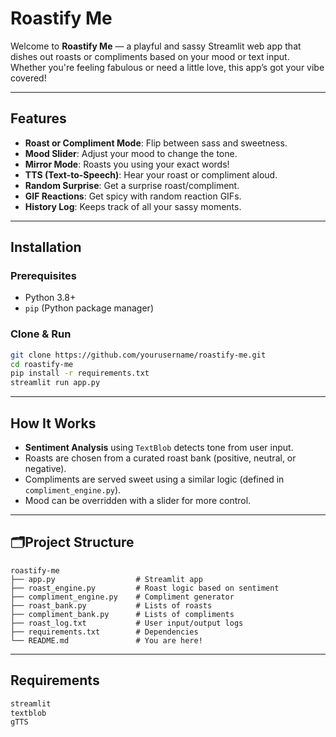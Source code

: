 # Roastify Me

Welcome to **Roastify Me** — a playful and sassy Streamlit web app that dishes out roasts or compliments based on your mood or text input. Whether you're feeling fabulous or need a little love, this app’s got your vibe covered!

---

## Features

- **Roast or Compliment Mode**: Flip between sass and sweetness.
- **Mood Slider**: Adjust your mood to change the tone.
- **Mirror Mode**: Roasts you using your exact words!
- **TTS (Text-to-Speech)**: Hear your roast or compliment aloud.
- **Random Surprise**: Get a surprise roast/compliment.
- **GIF Reactions**: Get spicy with random reaction GIFs.
- **History Log**: Keeps track of all your sassy moments.

---

## Installation

### Prerequisites

- Python 3.8+
- `pip` (Python package manager)

### Clone & Run

```bash
git clone https://github.com/yourusername/roastify-me.git
cd roastify-me
pip install -r requirements.txt
streamlit run app.py
```

---

## How It Works

- **Sentiment Analysis** using `TextBlob` detects tone from user input.
- Roasts are chosen from a curated roast bank (positive, neutral, or negative).
- Compliments are served sweet using a similar logic (defined in `compliment_engine.py`).
- Mood can be overridden with a slider for more control.

---

## 🗂Project Structure

```
roastify-me
├── app.py                  # Streamlit app
├── roast_engine.py         # Roast logic based on sentiment
├── compliment_engine.py    # Compliment generator
├── roast_bank.py           # Lists of roasts
├── compliment_bank.py      # Lists of compliments
├── roast_log.txt           # User input/output logs
├── requirements.txt        # Dependencies
└── README.md               # You are here!
```

---

## Requirements

```txt
streamlit
textblob
gTTS
```

